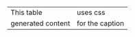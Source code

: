 <table summary="This is the value of the summary attribute" title="This is the value of the title attribute">
<tr>
<td>This table </td>
<td>uses css</td>
</tr>
<tr>
<td>generated content</td>
<td>for the caption</td>
</tr>
</table>
